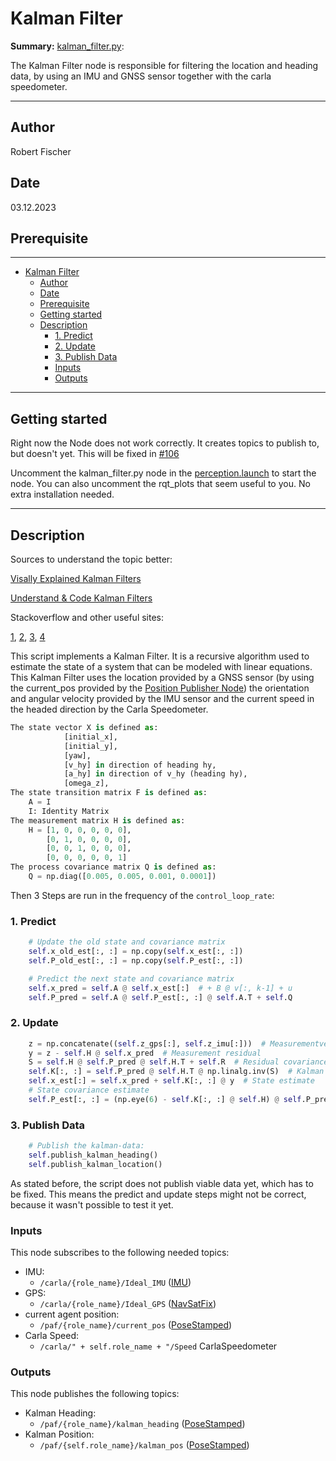 # Kalman Filter

**Summary:** [kalman_filter.py](../../code/perception/src/kalman_filter.py):

The Kalman Filter node is responsible for filtering the location and heading data, by using an IMU and GNSS sensor together with the carla speedometer.

---

## Author

Robert Fischer

## Date

03.12.2023

## Prerequisite

---
<!-- TOC -->
- [Kalman Filter](#kalman-filter)
  - [Author](#author)
  - [Date](#date)
  - [Prerequisite](#prerequisite)
  - [Getting started](#getting-started)
  - [Description](#description)
    - [1. Predict](#1-predict)
    - [2. Update](#2-update)
    - [3. Publish Data](#3-publish-data)
    - [Inputs](#inputs)
    - [Outputs](#outputs)
<!-- TOC -->

---

## Getting started

Right now the Node does not work correctly. It creates topics to publish to, but doesn't yet.
This will be fixed in [#106](https://github.com/una-auxme/paf23/issues/106)

Uncomment the kalman_filter.py node in the [perception.launch](../../code/perception/launch/perception.launch) to start the node.
You can also uncomment the rqt_plots that seem useful to you.
No extra installation needed.

---

## Description

Sources to understand the topic better:

[Visally Explained Kalman Filters](https://www.youtube.com/watch?v=IFeCIbljreY&ab_channel=VisuallyExplained)

[Understand & Code Kalman Filters](https://www.youtube.com/watch?v=TEKPcyBwEH8&ab_channel=CppMonk)

Stackoverflow and other useful sites:

[1](https://stackoverflow.com/questions/47210512/using-pykalman-on-raw-acceleration-data-to-calculate-position),
[2](https://robotics.stackexchange.com/questions/11178/kalman-filter-gps-imu),
[3](https://stackoverflow.com/questions/66167733/getting-3d-position-coordinates-from-an-imu-sensor-on-python),
[4](https://github.com/Janudis/Extended-Kalman-Filter-GPS_IMU)

This script implements a Kalman Filter. It is a recursive algorithm used to estimate the state of a system that can be modeled with linear equations.
This Kalman Filter uses the location provided by a GNSS sensor (by using the current_pos provided by the [Position Publisher Node](../../code/perception/src/Position_Publisher_Node.py))
the orientation and angular velocity provided by the IMU sensor and the current speed in the headed direction by the Carla Speedometer.

```Python
The state vector X is defined as:
            [initial_x],
            [initial_y],
            [yaw],
            [v_hy] in direction of heading hy,
            [a_hy] in direction of v_hy (heading hy),
            [omega_z],
The state transition matrix F is defined as:
    A = I
    I: Identity Matrix
The measurement matrix H is defined as:
    H = [1, 0, 0, 0, 0, 0],
        [0, 1, 0, 0, 0, 0],
        [0, 0, 1, 0, 0, 0],
        [0, 0, 0, 0, 0, 1]
The process covariance matrix Q is defined as:
    Q = np.diag([0.005, 0.005, 0.001, 0.0001])
```

Then 3 Steps are run in the frequency of the `control_loop_rate`:

### 1. Predict

```Python
    # Update the old state and covariance matrix
    self.x_old_est[:, :] = np.copy(self.x_est[:, :])
    self.P_old_est[:, :] = np.copy(self.P_est[:, :])

    # Predict the next state and covariance matrix
    self.x_pred = self.A @ self.x_est[:]  # + B @ v[:, k-1] + u
    self.P_pred = self.A @ self.P_est[:, :] @ self.A.T + self.Q
```

### 2. Update

```Python
    z = np.concatenate((self.z_gps[:], self.z_imu[:]))  # Measurementvector
    y = z - self.H @ self.x_pred  # Measurement residual
    S = self.H @ self.P_pred @ self.H.T + self.R  # Residual covariance
    self.K[:, :] = self.P_pred @ self.H.T @ np.linalg.inv(S)  # Kalman gain
    self.x_est[:] = self.x_pred + self.K[:, :] @ y  # State estimate
    # State covariance estimate
    self.P_est[:, :] = (np.eye(6) - self.K[:, :] @ self.H) @ self.P_pred
```

### 3. Publish Data

```Python
    # Publish the kalman-data:
    self.publish_kalman_heading()
    self.publish_kalman_location()
```

As stated before, the script does not publish viable data yet, which has to be fixed.
This means the predict and update steps might not be correct, because it wasn't possible to test it yet.

### Inputs

This node subscribes to the following needed topics:

- IMU:
  - `/carla/{role_name}/Ideal_IMU` ([IMU](https://docs.ros.org/en/api/sensor_msgs/html/msg/Imu.html))
- GPS:
  - `/carla/{role_name}/Ideal_GPS` ([NavSatFix](http://docs.ros.org/en/melodic/api/std_msgs/html/msg/String.html))
- current agent position:
  - `/paf/{role_name}/current_pos` ([PoseStamped](http://docs.ros.org/en/noetic/api/geometry_msgs/html/msg/PoseStamped.html))
- Carla Speed:
  - `/carla/" + self.role_name + "/Speed` CarlaSpeedometer

### Outputs

This node publishes the following topics:

- Kalman Heading:
  - `/paf/{role_name}/kalman_heading` ([PoseStamped](http://docs.ros.org/en/noetic/api/geometry_msgs/html/msg/PoseStamped.html))
- Kalman Position:
  - `/paf/{self.role_name}/kalman_pos` ([PoseStamped](http://docs.ros.org/en/noetic/api/geometry_msgs/html/msg/PoseStamped.html))
